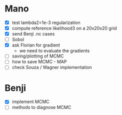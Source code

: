 # Mano
- [X] test lambda2=1e-3 regularization
- [X] compute reference likelihood3 on a 20x20x20 grid
- [X] send Benji .nc cases
- [ ] Sobol
- [X] ask Florian for gradient
  - we need to evaluate the gradients
- [ ] saving/plotting of MCMC
- [ ] how to save MCMC - MAP
- [ ] check Souza / Wagner implementation

# Benji
- [x] implement MCMC
- [ ] methods to diagnose MCMC
